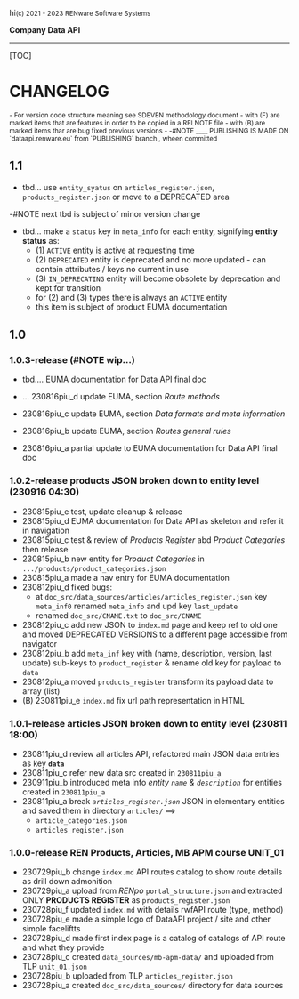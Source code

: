 hi<small>(c) 2021 - 2023 RENware Software Systems</small>

**Company Data API**

***

[TOC]

# CHANGELOG

<small markdown>
- For version code structure meaning see SDEVEN methodology document
- with (F) are marked items that are features in order to be copied in a RELNOTE file
- with (B) are marked items thar are bug fixed previous versions
- -#NOTE ____ PUBLISHING IS MADE ON `dataapi.renware.eu` from `PUBLISHING` branch , wheen committed

</small>


## 1.1

* tbd... use `entity_syatus` on `articles_register.json`, `products_register.json` or move to a DEPRECATED area


-#NOTE next tbd is subject of minor version change
* tbd... make a `status` key in `meta_info` for each entity, signifying **entity status** as:
    *  (1) `ACTIVE` entity is active at requesting time
    *  (2) `DEPRECATED` entity is deprecated and no more updated - can contain attributes / keys no current in use
    *  (3) `IN_DEPRECATING` entity will become obsolete by deprecation and kept for transition
    *  for (2) and (3) types there is always an `ACTIVE` entity
    *  this item is subject of product EUMA documentation





## 1.0

### 1.0.3-release (#NOTE wip...)

* tbd.... EUMA documentation for Data API final doc

* ... 230816piu_d update EUMA, section _Route methods_

* 230816piu_c update EUMA, section _Data formats and meta information_
* 230816piu_b update EUMA, section _Routes general rules_
* 230816piu_a partial update to EUMA documentation for Data API final doc




### 1.0.2-release products JSON broken down to entity level (230916 04:30)

* 230815piu_e test, update cleanup & release
* 230815piu_d EUMA documentation for Data API as skeleton and refer it in navigation
* 230815piu_c test & review of _Products Register_ abd _Product Categories_ then release
* 230815piu_b new entity for _Product Categories_ in `.../products/product_categories.json`
* 230815piu_a made a nav entry for EUMA documentation
* 230812piu_d fixed bugs:
    * at `doc_src/data_sources/articles/articles_register.json` key `meta_inf0` renamed `meta_info` and upd key `last_update`
    * renamed `doc_src/CNAME.txt` to `doc_src/CNAME`
* 230812piu_c add new JSON to `index.md` page and keep ref to old one and moved DEPRECATED VERSIONS to a different page accessible from navigator
* 230812piu_b add `meta_inf` key with (name, description, version, last update) sub-keys to `product_register` & rename old key for payload to `data`
* 230812piu_a moved `products_register` transform its payload data to array (list)
* (B) 230811piu_e `index.md` fix url path representation in HTML




### 1.0.1-release articles JSON broken down to entity level (230811 18:00)

* 230811piu_d review all articles API, refactored main JSON data entries as key **`data`**
* 230811piu_c refer new data src created in `230811piu_a`
* 230911piu_b introduced meta info *entity `name` & `description`* for entities created in `230811piu_a`
* 230811piu_a break _`articles_register.json`_ JSON in elementary entities and saved them in directory `articles/` ==>
  * `article_categories.json`
  * `articles_register.json`




### 1.0.0-release REN Products, Articles, MB APM course UNIT_01

* 230729piu_b change `index.md` API routes catalog to show route details as drill down admonition
* 230729piu_a upload from _RENpo_ `portal_structure.json` and extracted ONLY **PRODUCTS REGISTER** as `products_register.json`
* 230728piu_f updated `index.md` with details rwfAPI route (type, method)
* 230728piu_e made a simple logo of DataAPI project / site and other simple faceliftts
* 230728piu_d made first index page is a catalog of catalogs of API route and what they provide
* 230728piu_c created `data_sources/mb-apm-data/` and uploaded from TLP `unit_01.json`
* 230728piu_b uploaded from TLP `articles_register.json`
* 230728piu_a created `doc_src/data_sources/` directory for data sources



